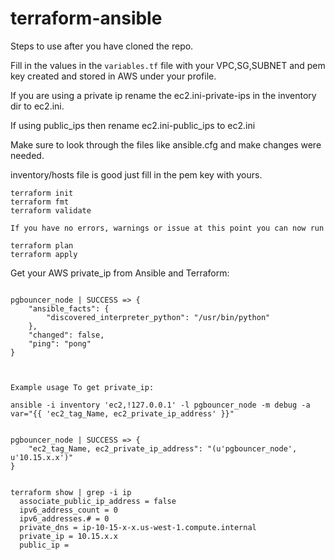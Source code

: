 # terraform-ansible

Steps to use after you have cloned the repo.


Fill in the values in the `variables.tf` file with your VPC,SG,SUBNET 
and pem key created and stored in AWS under your profile.

If you are using a private ip rename the ec2.ini-private-ips in the inventory dir to ec2.ini. 

If using public_ips then rename ec2.ini-public_ips to ec2.ini

Make sure to look through the files like ansible.cfg and make changes 
were needed.

inventory/hosts file is good just fill in the pem key with yours.


```
terraform init
terraform fmt
terraform validate 

If you have no errors, warnings or issue at this point you can now run

terraform plan
terraform apply
```

Get your AWS private_ip from Ansible and Terraform:

```[terraform-ansible] ansible -u centos -i inventory pgbouncer_node  -m ping

pgbouncer_node | SUCCESS => {
    "ansible_facts": {
        "discovered_interpreter_python": "/usr/bin/python"
    },
    "changed": false,
    "ping": "pong"
}



Example usage To get private_ip:

ansible -i inventory 'ec2,!127.0.0.1' -l pgbouncer_node -m debug -a var="{{ 'ec2_tag_Name, ec2_private_ip_address' }}"


pgbouncer_node | SUCCESS => {
    "ec2_tag_Name, ec2_private_ip_address": "(u'pgbouncer_node', u'10.15.x.x')"
}


terraform show | grep -i ip
  associate_public_ip_address = false
  ipv6_address_count = 0
  ipv6_addresses.# = 0
  private_dns = ip-10-15-x-x.us-west-1.compute.internal
  private_ip = 10.15.x.x
  public_ip =

```